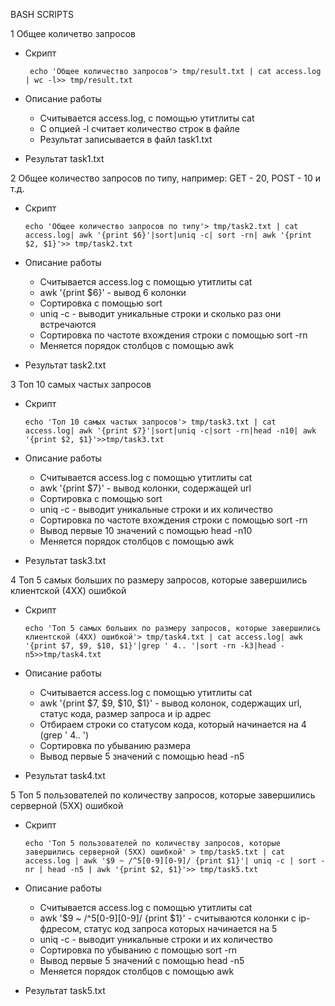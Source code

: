 BASH SCRIPTS

1 Общее количетво запросов
* Скрипт

   ` echo 'Общее количество запросов'> tmp/result.txt | cat access.log | wc -l>> tmp/result.txt`
* Описание работы
    * Считывается access.log, с помощью утитлиты cat
    * C опцией -l считает количество строк в файле
    * Результат записывается в файл task1.txt
* Результат task1.txt

2  Общее количество запросов по типу, например: GET - 20, POST - 10 и т.д.
* Скрипт

    `echo 'Общее количество запросов по типу'> tmp/task2.txt | cat access.log| awk '{print $6}'|sort|uniq -c| sort -rn| awk '{print $2, $1}'>> tmp/task2.txt`
* Описание работы
    * Считывается access.log с помощью утитлиты cat
    * awk '{print $6}' - вывод 6 колонки
    * Сортировка с помощью sort
    * uniq -c - выводит уникальные строки и сколько раз они встречаются
    * Сортировка по частоте вхождения строки с помощью sort -rn
    * Меняется порядок столбцов с помощью awk
* Результат task2.txt

3 Топ 10 самых частых запросов
* Скрипт 
    
    `echo 'Топ 10 самых частых запросов'> tmp/task3.txt | cat access.log| awk '{print $7}'|sort|uniq -c|sort -rn|head -n10| awk '{print $2, $1}'>>tmp/task3.txt`
* Описание работы
    * Считывается access.log с помощью утитлиты cat
    * awk '{print $7}' - вывод колонки, содержащей url
    * Сортировка с помощью sort
    * uniq -c - выводит уникальные строки и их количество
    * Сортировка по частоте вхождения строки с помощью sort -rn
    * Вывод первые 10 значений с помощью head -n10
    * Меняется порядок столбцов с помощью awk
* Результат task3.txt

4 Топ 5 самых больших по размеру запросов, которые завершились клиентской (4ХХ) ошибкой
* Скрипт

    `echo 'Топ 5 самых больших по размеру запросов, которые завершились клиентской (4ХХ) ошибкой'> tmp/task4.txt | cat access.log| awk '{print $7, $9, $10, $1}'|grep ' 4.. '|sort -rn -k3|head -n5>>tmp/task4.txt`
* Описание работы
    * Считывается access.log с помощью утитлиты cat
    * awk '{print $7, $9, $10, $1}' - вывод колонок, содержащих url, статус кода, размер запроса и ip адрес
    * Отбираем строки со статусом кода, который начинается на 4 (grep ' 4.. ')
    * Сортировка по убыванию размера
    * Вывод первые 5 значений с помощью head -n5
* Результат task4.txt

5 Топ 5 пользователей по количеству запросов, которые завершились серверной (5ХХ) ошибкой
* Скрипт

    `echo 'Топ 5 пользователей по количеству запросов, которые завершились серверной (5ХХ) ошибкой' > tmp/task5.txt | cat access.log | awk '$9 ~ /^5[0-9][0-9]/ {print $1}'| uniq -c | sort -nr | head -n5 | awk '{print $2, $1}'>> tmp/task5.txt`
* Описание работы
    * Считывается access.log с помощью утитлиты cat
    * awk '$9 ~ /^5[0-9][0-9]/ {print $1}'  - считываются колонки с ip-фдресом, статус код запроса которых начинается на 5
    * uniq -c - выводит уникальные строки и их количество
    * Сортировка по убыванию с помощью sort -rn
    * Вывод первые 5 значений с помощью head -n5
    * Меняется порядок столбцов с помощью awk
* Результат task5.txt
